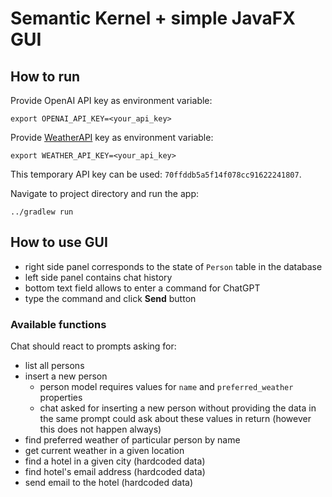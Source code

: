 # Semantic Kernel + simple JavaFX GUI
## How to run
Provide OpenAI API key as environment variable:
```shell
export OPENAI_API_KEY=<your_api_key>
```  
Provide [WeatherAPI](https://www.weatherapi.com/) key as environment variable:
```shell
export WEATHER_API_KEY=<your_api_key>
```  
This temporary API key can be used: `70ffddb5a5f14f078cc91622241807`.

Navigate to project directory and run the app:
```shell
../gradlew run
```
## How to use GUI
- right side panel corresponds to the state of `Person` table in the database
- left side panel contains chat history
- bottom text field allows to enter a command for ChatGPT
- type the command and click **Send** button

### Available functions
Chat should react to prompts asking for:
- list all persons
- insert a new person
  - person model requires values for `name` and `preferred_weather` properties
  - chat asked for inserting a new person without providing the data in the same prompt could ask about these values in return (however this does not happen always)
- find preferred weather of particular person by name
- get current weather in a given location
- find a hotel in a given city (hardcoded data)
- find hotel's email address (hardcoded data)
- send email to the hotel (hardcoded data)
